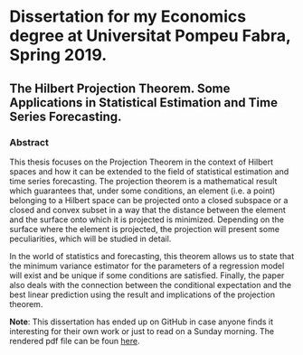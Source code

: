 # Dissertation for my Economics degree at Universitat Pompeu Fabra, Spring 2019.

## The Hilbert Projection Theorem. Some Applications in Statistical Estimation and Time Series Forecasting.

### Abstract 

This thesis focuses on the Projection Theorem in the context of Hilbert spaces and how it can be extended to the field of statistical estimation and time series forecasting. The projection theorem is a mathematical result which guarantees that, under some conditions, an element (i.e. a point) belonging to a Hilbert space can be projected onto a closed subspace or a closed and convex subset in a way that the distance between the element and the surface onto which it is projected is minimized. Depending on the surface where the element is projected, the projection will present some peculiarities, which will be studied in detail. 

In the world of statistics and forecasting, this theorem allows us to state that the minimum variance estimator for the parameters of a regression model will exist and be unique if some conditions are satisfied. Finally, the paper also deals with the connection between the conditional expectation and the best linear prediction using the result and implications of the projection theorem.

**Note**: This dissertation has ended up on GitHub in case anyone finds it interesting for their own work or just to read on a Sunday morning. The rendered pdf file can be foun [here](https://github.com/lventosa/economics-dissertation-upf/blob/main/Hilbert_Projection_theorem_TFG_EME09.pdf).
